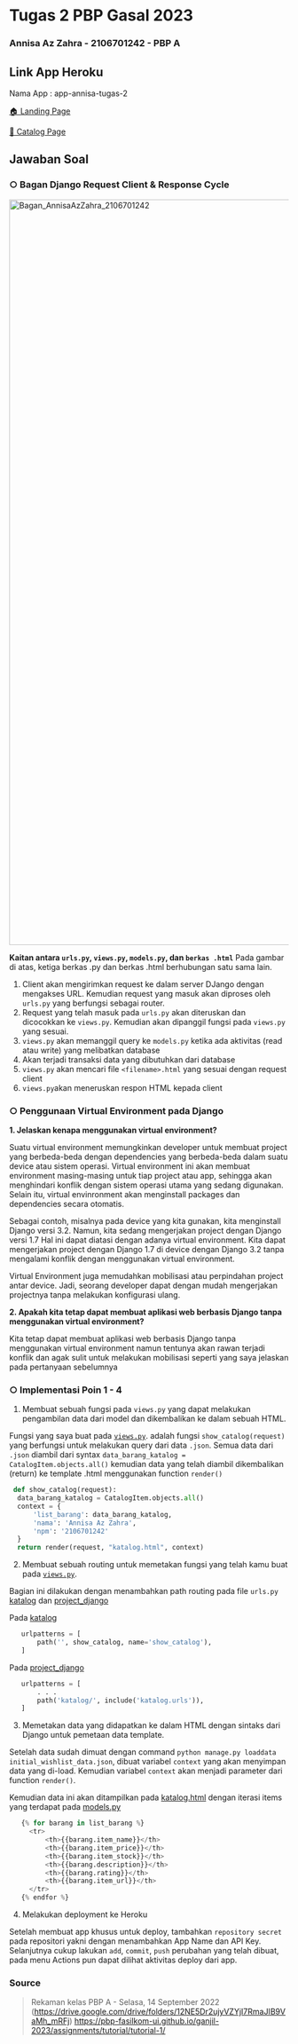 # Tugas 2 PBP Gasal 2023
### Annisa Az Zahra - 2106701242 - PBP A

## Link App Heroku
Nama App : app-annisa-tugas-2

[🏠 Landing Page](https://app-annisa-tugas-2.herokuapp.com/)

[🛒 Catalog Page](https://app-annisa-tugas-2.herokuapp.com/katalog/)

## Jawaban Soal

  ### ○ Bagan Django Request Client & Response Cycle
<img width="1344" alt="Bagan_AnnisaAzZahra_2106701242" src="https://user-images.githubusercontent.com/73637698/190141078-a36f742e-d0a6-4d7e-bc3a-94ffa2f75f21.png">
  
  **Kaitan antara `urls.py`, `views.py`, `models.py`, dan `berkas .html`**
  Pada gambar di atas, ketiga berkas .py dan berkas .html berhubungan satu sama lain.
  1. Client akan mengirimkan request ke dalam server DJango dengan mengakses URL. Kemudian request yang masuk akan diproses oleh `urls.py` yang berfungsi sebagai router.
  2. Request yang telah masuk pada `urls.py` akan diteruskan dan dicocokkan ke `views.py`. Kemudian akan dipanggil fungsi pada `views.py` yang sesuai.
  3. `views.py` akan memanggil query ke `models.py` ketika ada aktivitas (read atau write) yang melibatkan database
  4. Akan terjadi transaksi data yang dibutuhkan dari database
  5. `views.py` akan mencari file `<filename>.html` yang sesuai dengan request client
  6. `views.py`akan meneruskan respon HTML kepada client
  

  ### ○ Penggunaan Virtual Environment pada Django
  **1. Jelaskan kenapa menggunakan virtual environment?**
  
  Suatu virtual environment memungkinkan developer untuk membuat project yang berbeda-beda dengan dependencies yang berbeda-beda dalam suatu device atau
  sistem operasi. Virtual environment ini akan membuat environment masing-masing untuk tiap project atau app, sehingga akan menghindari konflik dengan
  sistem operasi utama yang sedang digunakan. Selain itu, virtual envinronment akan menginstall packages dan dependencies secara otomatis.
  
  Sebagai contoh, misalnya pada device yang kita gunakan, kita menginstall Django versi 3.2. Namun, kita sedang mengerjakan project dengan Django versi 1.7
  Hal ini dapat diatasi dengan adanya virtual environment. Kita dapat mengerjakan project dengan Django 1.7 di device dengan Django 3.2 tanpa mengalami
  konflik dengan menggunakan virtual environment.
  
  Virtual Environment juga memudahkan mobilisasi atau perpindahan project antar device. Jadi, seorang developer dapat dengan mudah mengerjakan projectnya
  tanpa melakukan konfigurasi ulang.
   
  
  **2. Apakah kita tetap dapat membuat aplikasi web berbasis Django tanpa menggunakan virtual environment?**
  
  Kita tetap dapat membuat aplikasi web berbasis Django tanpa menggunakan virtual environment namun tentunya akan rawan terjadi konflik dan agak sulit
  untuk melakukan mobilisasi seperti yang saya jelaskan pada pertanyaan sebelumnya
  
  ### ○ Implementasi Poin 1 - 4
  1. Membuat sebuah fungsi pada `views.py` yang dapat melakukan pengambilan data dari model dan dikembalikan ke dalam sebuah HTML.
  
  Fungsi yang saya buat pada [`views.py`](katalog/views.py). adalah fungsi `show_catalog(request)` yang berfungsi untuk melakukan query dari data `.json`.
  Semua data dari `.json` diambil dari syntax `data_barang_katalog = CatalogItem.objects.all()` kemudian data yang telah diambil dikembalikan (return) ke     template .html menggunakan function `render()`
  ```python
   def show_catalog(request):
    data_barang_katalog = CatalogItem.objects.all()
    context = {
        'list_barang': data_barang_katalog,
        'nama': 'Annisa Az Zahra',
        'npm': '2106701242'
    }
    return render(request, "katalog.html", context)
   ```
   2. Membuat sebuah routing untuk memetakan fungsi yang telah kamu buat pada [`views.py`](katalog/views.py).
   
   Bagian ini dilakukan dengan menambahkan path routing pada file `urls.py` [katalog](katalog) dan [project_django](project_django)

   Pada [katalog](katalog)
   ```python
      urlpatterns = [
          path('', show_catalog, name='show_catalog'),
      ]
   ```
   
   Pada [project_django](project_django)
   ```python
      urlpatterns = [
          . . .
          path('katalog/', include('katalog.urls')),
      ]
   ```

   3. Memetakan data yang didapatkan ke dalam HTML dengan sintaks dari Django untuk pemetaan data template.
   
   Setelah data sudah dimuat dengan command  `python manage.py loaddata initial_wishlist_data.json`, dibuat variabel `context` yang akan menyimpan data
   yang di-load. Kemudian variabel `context` akan menjadi parameter dari function `render()`. 
   
   Kemudian data ini akan ditampilkan pada [katalog.html](katalog/templates) dengan iterasi items yang terdapat pada [models.py](katalog/models.py)
   ```python
      {% for barang in list_barang %}
        <tr>
            <th>{{barang.item_name}}</th>
            <th>{{barang.item_price}}</th>
            <th>{{barang.item_stock}}</th>
            <th>{{barang.description}}</th>
            <th>{{barang.rating}}</th>
            <th>{{barang.item_url}}</th>
        </tr>
      {% endfor %}
   ```
   
   4. Melakukan deployment ke Heroku
  
   Setelah membuat app khusus untuk deploy, tambahkan `repository secret` pada repositori yakni dengan menambahkan App Name dan API Key. 
   Selanjutnya cukup lakukan `add`, `commit`, `push` perubahan yang telah dibuat, pada menu Actions pun dapat dilihat aktivitas deploy dari app.

  ### Source
  > Rekaman kelas PBP A - Selasa, 14 September 2022 (https://drive.google.com/drive/folders/12NE5Dr2ujyVZYjI7RmaJIB9VaMh_mRFj)
  > https://pbp-fasilkom-ui.github.io/ganjil-2023/assignments/tutorial/tutorial-1/

